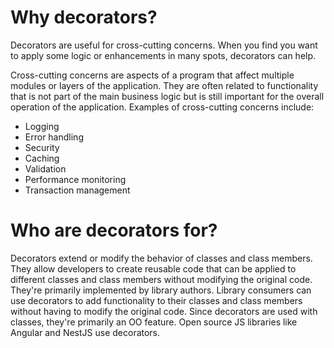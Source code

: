 # Why decorators?

Decorators are useful for cross-cutting concerns. When you find you want to apply some logic or enhancements in many spots, decorators can help.

Cross-cutting concerns are aspects of a program that affect multiple modules or layers of the application. They are often related to functionality that is not part of the main business logic but is still important for the overall operation of the application. Examples of cross-cutting concerns include:

- Logging
- Error handling
- Security
- Caching
- Validation
- Performance monitoring
- Transaction management

# Who are decorators for?

Decorators extend or modify the behavior of classes and class members. They allow developers to create reusable code that can be applied to different classes and class members without modifying the original code. They're primarily implemented by library authors. Library consumers can use decorators to add functionality to their classes and class members without having to modify the original code. Since decorators are used with classes, they're primarily an OO feature. Open source JS libraries like Angular and NestJS use decorators.
